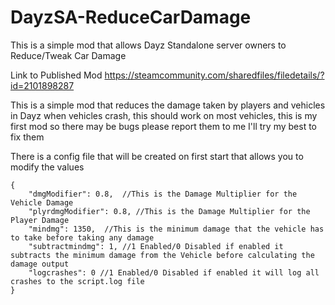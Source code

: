 # DayzSA-ReduceCarDamage
This is a simple mod that allows Dayz Standalone server owners to Reduce/Tweak  Car Damage

Link to Published Mod https://steamcommunity.com/sharedfiles/filedetails/?id=2101898287

This is a simple mod that reduces the damage taken by players and vehicles in Dayz when vehicles crash, this should work on most vehicles, this is my first mod so there may be bugs please report them to me I'll try my best to fix them

There is a config file that will be created on first start that allows you to modify the values
```
{
    "dmgModifier": 0.8,  //This is the Damage Multiplier for the Vehicle Damage
    "plyrdmgModifier": 0.8, //This is the Damage Multiplier for the Player Damage
    "mindmg": 1350,  //This is the minimum damage that the vehicle has to take before taking any damage
    "subtractmindmg": 1, //1 Enabled/0 Disabled if enabled it subtracts the minimum damage from the Vehicle before calculating the damage output
    "logcrashes": 0 //1 Enabled/0 Disabled if enabled it will log all crashes to the script.log file
}
```
